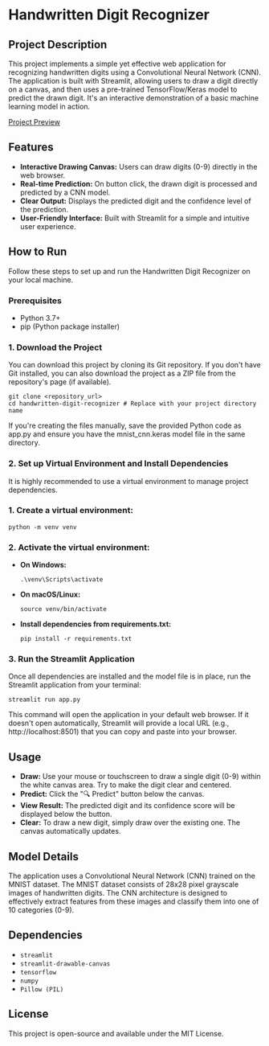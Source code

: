 # **Handwritten Digit Recognizer**
## **Project Description**
This project implements a simple yet effective web application for recognizing handwritten digits using a Convolutional Neural Network (CNN). The application is built with Streamlit, allowing users to draw a digit directly on a canvas, and then uses a pre-trained TensorFlow/Keras model to predict the drawn digit. It's an interactive demonstration of a basic machine learning model in action.

[Project Preview](https://www.linkedin.com/posts/arup-paul-963810194_deeplearning-machinelearning-computervision-activity-7326703486551625729-wIz3?utm_source=social_share_send&utm_medium=member_desktop_web&rcm=ACoAAC2utlsBN0vjeA-294JY4j4XIxX0_K8moz0)

## **Features**
- **Interactive Drawing Canvas:** Users can draw digits (0-9) directly in the web browser.
- **Real-time Prediction:** On button click, the drawn digit is processed and predicted by a CNN model.
- **Clear Output:** Displays the predicted digit and the confidence level of the prediction.
- **User-Friendly Interface:** Built with Streamlit for a simple and intuitive user experience.

## **How to Run**
Follow these steps to set up and run the Handwritten Digit Recognizer on your local machine.

### Prerequisites
- Python 3.7+
- pip (Python package installer)

### 1. Download the Project
You can download this project by cloning its Git repository. If you don't have Git installed, you can also download the project as a ZIP file from the repository's page (if available).

```
git clone <repository_url>
cd handwritten-digit-recognizer # Replace with your project directory name
```

If you're creating the files manually, save the provided Python code as app.py and ensure you have the mnist_cnn.keras model file in the same directory.

### 2. Set up Virtual Environment and Install Dependencies
It is highly recommended to use a virtual environment to manage project dependencies.

### 1. Create a virtual environment:
    python -m venv venv

### 2. Activate the virtual environment:
- **On Windows:**
     ```
     .\venv\Scripts\activate
     ```

- **On macOS/Linux:**
    ```
    source venv/bin/activate
    ```
- **Install dependencies from requirements.txt:**
    ```
    pip install -r requirements.txt
    ```

### 3. Run the Streamlit Application
Once all dependencies are installed and the model file is in place, run the Streamlit application from your terminal:

    streamlit run app.py

This command will open the application in your default web browser. If it doesn't open automatically, Streamlit will provide a local URL (e.g., http://localhost:8501) that you can copy and paste into your browser.

## Usage
- **Draw:** Use your mouse or touchscreen to draw a single digit (0-9) within the white canvas area. Try to make the digit clear and centered.
- **Predict:** Click the "🔍 Predict" button below the canvas.
- **View Result:** The predicted digit and its confidence score will be displayed below the button.
- **Clear:** To draw a new digit, simply draw over the existing one. The canvas automatically updates.

## Model Details
The application uses a Convolutional Neural Network (CNN) trained on the MNIST dataset. The MNIST dataset consists of 28x28 pixel grayscale images of handwritten digits. The CNN architecture is designed to effectively extract features from these images and classify them into one of 10 categories (0-9).

## Dependencies
- ```streamlit```
- ```streamlit-drawable-canvas```
- ```tensorflow```
- ```numpy```
- ```Pillow (PIL)```

## License
This project is open-source and available under the MIT License.